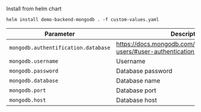 Install from helm chart

```
helm install demo-backend-mongodb . -f custom-values.yaml
```


| Parameter           | Description                                                    | Default                                                 |
|---------------------|----------------------------------------------------------------|---------------------------------------------------------|
| `mongodb.authentification.database`      | https://docs.mongodb.com/manual/core/security-users/#user-authentication-database                 | `nil`                                                   |
| `mongodb.username`  | Username                      | `nil`                                                   |
| `mongodb.password`     | Database password                              | `nil`                                         |
| `mongodb.database`     | Database name   | `nil`                                                   |
| `mongodb.port`    | Database port                                  | `nil`                                               |
| `mongodb.host`  | Database host                                        | `nil`                                       |
